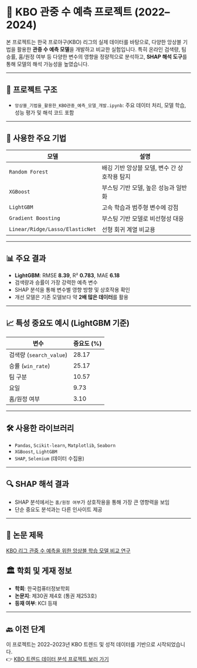 # 🎯 KBO 관중 수 예측 프로젝트 (2022–2024)

본 프로젝트는 한국 프로야구(KBO) 리그의 실제 데이터를 바탕으로, 다양한 앙상블 기법을 활용한 **관중 수 예측 모델**을 개발하고 비교한 실험입니다. 특히 온라인 검색량, 팀 승률, 홈/원정 여부 등 다양한 변수의 영향을 정량적으로 분석하고, **SHAP 해석 도구**를 통해 모델의 해석 가능성을 높였습니다.

---

## 📂 프로젝트 구조

- `앙상블_기법을_활용한_KBO관중_예측_모델_개발.ipynb`: 주요 데이터 처리, 모델 학습, 성능 평가 및 해석 코드 포함
---

## 🧪 사용한 주요 기법

| 모델 | 설명 |
|------|------|
| `Random Forest` | 배깅 기반 앙상블 모델, 변수 간 상호작용 탐지 |
| `XGBoost` | 부스팅 기반 모델, 높은 성능과 일반화 |
| `LightGBM` | 고속 학습과 범주형 변수에 강점 |
| `Gradient Boosting` | 부스팅 기반 모델로 비선형성 대응 |
| `Linear/Ridge/Lasso/ElasticNet` | 선형 회귀 계열 비교용 |

---

## 📊 주요 결과

- **LightGBM**: RMSE **8.39**, R² **0.783**, MAE **6.18**
- 검색량과 승률이 가장 강력한 예측 변수
- SHAP 분석을 통해 변수별 영향 방향 및 상호작용 확인
- 개선 모델은 기존 모델보다 약 **2배 많은 데이터**를 활용

---

## 📈 특성 중요도 예시 (LightGBM 기준)

| 변수 | 중요도 (%) |
|------|------------|
| 검색량 (`search_value`) | 28.17 |
| 승률 (`win_rate`) | 25.17 |
| 팀 구분 | 10.57 |
| 요일 | 9.73 |
| 홈/원정 여부 | 3.10 |

---

## 🛠️ 사용한 라이브러리

- `Pandas`, `Scikit-learn`, `Matplotlib`, `Seaborn`
- `XGBoost`, `LightGBM`
- `SHAP`, `Selenium` (데이터 수집용)

---

## 🔍 SHAP 해석 결과

- SHAP 분석에서는 `홈/원정 여부`가 상호작용을 통해 가장 큰 영향력을 보임
- 단순 중요도 분석과는 다른 인사이트 제공

---

## 📄 논문 제목  
[KBO 리그 관중 수 예측을 위한 앙상블 학습 모델 비교 연구](https://www.dbpia.co.kr/journal/articleDetail?nodeId=NODE12149602)

## 🏛️ 학회 및 게재 정보  
- **학회**: 한국컴퓨터정보학회  
- **논문지**: 제30권 제4호 (통권 제253호)  
- **등재 여부**: KCI 등재

---

## 🔙 이전 단계

이 프로젝트는 2022–2023년 KBO 트렌드 및 성적 데이터를 기반으로 시작되었습니다.  
👉 [KBO 트렌드 데이터 분석 프로젝트 보러 가기](https://github.com/OhMinSuk/KBO-Analysis)

